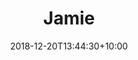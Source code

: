 ---
title: "Jamie"
date: 2018-12-20T13:44:30+10:00
image: "images/team/jamie.png"
jobtitle: "Admin and Administration"
weight: 5
promoted: true
---